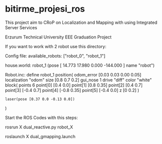 # bitirme_projesi_ros

This project aim to CRoP on Localization and Mapping with using Integrated Server Services

Erzurum Technical University EEE Graduation Project 



If you want to work with 2 robot use this directory:

Config file:
available_robots: ["robot_0", "robot_1"]

house.world:
robot_1 (pose [ 14.773 17.980 0.000 -144.000 ] name "robot")

Robot.inc: 
define robot_1 position(
    odom_error [0.03 0.03 0.00 0.05]
    localization "odom"
    size [0.8 0.7 0.2]
    gui_nose 1
    drive "diff"
    color "white"
    block(
        points 6
        point[0] [0.4 0.0]
        point[1] [0.8 0.35]
        point[2] [0.4 0.7]
        point[3] [-0.4 0.7]
        point[4] [-0.8 0.35]
        point[5] [-0.4 0.0]
        z [0 0.2]
    )

    laser(pose [0.37 0.0 -0.13 0.0])

)

Start the ROS Codes with this steps:

rosrun X dual_reactive.py robot_X

roslaunch X dual_gmapping.launch